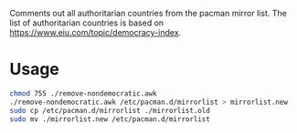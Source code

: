 Comments out all authoritarian countries from the pacman mirror list.
The list of authoritarian countries is based on https://www.eiu.com/topic/democracy-index.

# Usage

```sh
chmod 755 ./remove-nondemocratic.awk
./remove-nondemocratic.awk /etc/pacman.d/mirrorlist > mirrorlist.new
sudo cp /etc/pacman.d/mirrorlist ./mirrorlist.old
sudo mv ./mirrorlist.new /etc/pacman.d/mirrorlist
```